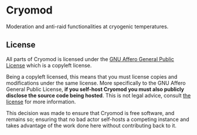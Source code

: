 # Cryomod

Moderation and anti-raid functionalities at cryogenic temperatures.

## License

All parts of Cryomod is licensed under the
[GNU Affero General Public License][gnu-affero] which is a copyleft license.

Being a copyleft licensed, this means that you must license copies and
modifications under the same license. More specifically to the GNU Affero
General Public License, **if you self-host Cryomod you must also publicly**
**disclose the source code being hosted**. This is not legal advice, consult
[the license](./LICENSE) for more information.

This decision was made to ensure that Cryomod is free software, and remains so;
ensuring that no bad actor self-hosts a competing instance and takes advantage
of the work done here without contributing back to it.

  [gnu-affero]: https://www.gnu.org/licenses/agpl-3.0.en.html
